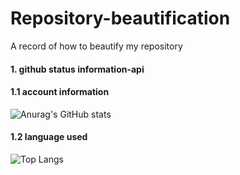 # Repository-beautification
A record of how to beautify my repository

#### 1. github status information-api 

#### 1.1 account information
![Anurag's GitHub stats](https://github-readme-stats.vercel.app/api?username=Kane685)

#### 1.2 language used
![Top Langs](https://github-readme-stats.vercel.app/api/top-langs/?username=Kane685)




